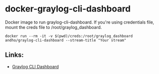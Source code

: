 docker-graylog-cli-dashboard
============================

Docker image to run graylog-cli-dashboard. If you're using credentials file, mount the creds file to /root/graylog_dashboard.

    docker run --rm -it -v $(pwd)/creds:/root/graylog_dashboard andho/graylog-cli-dashboard --stream-title "Your stream"

Links:
------

- [Graylog CLI Dashboard](https://github.com/Graylog2/cli-dashboard)
